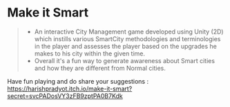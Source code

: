 # Make it Smart
>- An interactive City Management game developed using Unity (2D) which instills various SmartCity methodologies and terminologies in the player and assesses the player based on the upgrades he makes to his city within the given time.
>- Overall it's a fun way to generate awareness about Smart cities and how they are different from Normal cities.

Have fun playing and do share your suggestions : https://harishpradyot.itch.io/make-it-smart?secret=svcPADosVY3zFB9zptPA0B7Kdk
